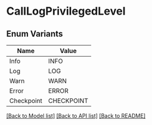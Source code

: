 # CallLogPrivilegedLevel

## Enum Variants

| Name | Value |
|---- | -----|
| Info | INFO |
| Log | LOG |
| Warn | WARN |
| Error | ERROR |
| Checkpoint | CHECKPOINT |


[[Back to Model list]](../README.md#documentation-for-models) [[Back to API list]](../README.md#documentation-for-api-endpoints) [[Back to README]](../README.md)


